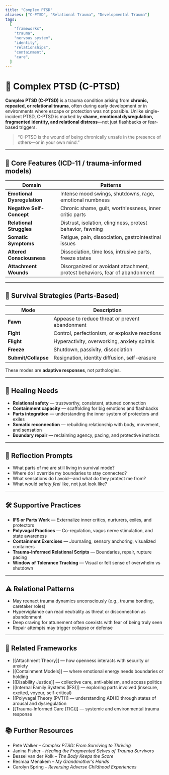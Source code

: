 ```yaml
---
title: "Complex PTSD"
aliases: ["C-PTSD", "Relational Trauma", "Developmental Trauma"]
tags:
  [
    "frameworks",
    "trauma",
    "nervous system",
    "identity",
    "relationships",
    "containment",
    "care",
  ]
---
```


<!-- @format -->

# 🩻 Complex PTSD (C-PTSD)

**Complex PTSD (C-PTSD)** is a trauma condition arising from **chronic, repeated, or relational trauma**, often during early development or in environments where escape or protection was not possible. Unlike single-incident PTSD, C-PTSD is marked by **shame, emotional dysregulation, fragmented identity, and relational distress**—not just flashbacks or fear-based triggers.

> “C-PTSD is the wound of being chronically unsafe in the presence of others—or in your own mind.”

---

## 🧠 Core Features (ICD-11 / trauma-informed models)

| Domain                      | Patterns                                                                    |
| --------------------------- | --------------------------------------------------------------------------- |
| **Emotional Dysregulation** | Intense mood swings, shutdowns, rage, emotional numbness                    |
| **Negative Self-Concept**   | Chronic shame, guilt, worthlessness, inner critic parts                     |
| **Relational Struggles**    | Distrust, isolation, clinginess, protest behavior, fawning                  |
| **Somatic Symptoms**        | Fatigue, pain, dissociation, gastrointestinal issues                        |
| **Altered Consciousness**   | Dissociation, time loss, intrusive parts, freeze states                     |
| **Attachment Wounds**       | Disorganized or avoidant attachment, protest behaviors, fear of abandonment |

---

## 🔄 Survival Strategies (Parts-Based)

| Mode                | Description                                     |
| ------------------- | ----------------------------------------------- |
| **Fawn**            | Appease to reduce threat or prevent abandonment |
| **Fight**           | Control, perfectionism, or explosive reactions  |
| **Flight**          | Hyperactivity, overworking, anxiety spirals     |
| **Freeze**          | Shutdown, passivity, dissociation               |
| **Submit/Collapse** | Resignation, identity diffusion, self-erasure   |

These modes are **adaptive responses**, not pathologies.

---

## 🌱 Healing Needs

- **Relational safety** — trustworthy, consistent, attuned connection
- **Containment capacity** — scaffolding for big emotions and flashbacks
- **Parts integration** — understanding the inner system of protectors and exiles
- **Somatic reconnection** — rebuilding relationship with body, movement, and sensation
- **Boundary repair** — reclaiming agency, pacing, and protective instincts

---

## 💬 Reflection Prompts

- What parts of me are still living in survival mode?
- Where do I override my boundaries to stay connected?
- What sensations do I avoid—and what do they protect me from?
- What would safety _feel_ like, not just look like?

---

## 🛠 Supportive Practices

- **IFS or Parts Work** — Externalize inner critics, nurturers, exiles, and protectors
- **Polyvagal Practices** — Co-regulation, vagus nerve stimulation, and state awareness
- **Containment Exercises** — Journaling, sensory anchoring, visualized containers
- **Trauma-Informed Relational Scripts** — Boundaries, repair, rupture pacing
- **Window of Tolerance Tracking** — Visual or felt sense of overwhelm vs shutdown

---

## ⚠️ Relational Patterns

- May reenact trauma dynamics unconsciously (e.g., trauma bonding, caretaker roles)
- Hypervigilance can read neutrality as threat or disconnection as abandonment
- Deep craving for attunement often coexists with fear of being truly seen
- Repair attempts may trigger collapse or defense

---

## 🔗 Related Frameworks

- [[Attachment Theory]] — how openness interacts with security or anxiety
- [[Containment Models]] — where emotional energy needs boundaries or holding
- [[Disability Justice]] — collective care, anti-ableism, and access politics
- [[Internal Family Systems (IFS)]] — exploring parts involved (insecure, excited, voyeur, self-critical)
- [[Polyvagal Theory (PVT)]] — understanding ADHD through states of arousal and dysregulation
- [[Trauma-Informed Care (TIC)]] — systemic and environmental trauma response

## 📚 Further Resources

- Pete Walker – _Complex PTSD: From Surviving to Thriving_
- Janina Fisher – _Healing the Fragmented Selves of Trauma Survivors_
- Bessel van der Kolk – _The Body Keeps the Score_
- Resmaa Menakem – _My Grandmother’s Hands_
- Carolyn Spring – _Reversing Adverse Childhood Experiences_

